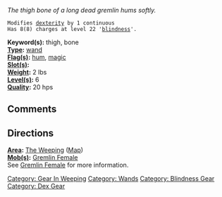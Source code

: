 *The thigh bone of a long dead gremlin hums softly.*

`Modifies `[`dexterity`](Dexterity.md "wikilink")` by 1 continuous`  
`Has 8(8) charges at level 22 '`[`blindness`](Blindness.md "wikilink")`'.`

**Keyword(s):** thigh, bone  
**[Type](:Category:_Object_Types.md "wikilink"):**
[wand](:Category:_Wands.md "wikilink")  
**[Flag(s)](:Category:_Object_Flags.md "wikilink"):**
[hum](Hum_Flag.md "wikilink"), [magic](Magic_Flag.md "wikilink")  
**[Slot(s)](Object_Slots.md "wikilink"):** <held>  
**[Weight](Object_Weight.md "wikilink"):** 2 lbs  
**[Level(s)](Object_Level.md "wikilink"):** 6  
**[Quality](Object_Quality.md "wikilink"):** 20 hps  

## Comments

## Directions

**[Area](:Category:_Areas.md "wikilink"):** [The
Weeping](:Category:_Weeping.md "wikilink")
([Map](Weeping_Map.md "wikilink"))  
**[Mob(s)](:Category:_Mobs.md "wikilink"):** [Gremlin
Female](Gremlin_Female "wikilink")  
See [Gremlin Female](Gremlin_Female "wikilink") for more information.

[Category: Gear In Weeping](Category:_Gear_In_Weeping "wikilink")
[Category: Wands](Category:_Wands "wikilink") [Category: Blindness
Gear](Category:_Blindness_Gear "wikilink") [Category: Dex
Gear](Category:_Dex_Gear "wikilink")
